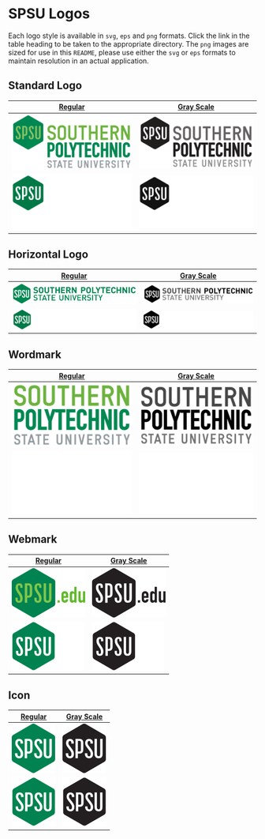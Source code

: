 # SPSU Logos

Each logo style is available in `svg`, `eps` and `png` formats. Click the link in the table heading to be taken to the
appropriate directory. The `png` images are sized for use in this `README`, please use either the `svg` or `eps` 
formats to maintain resolution in an actual application.

## Standard Logo

| [Regular](logo) | [Gray Scale](logo_BW) |
| ------------- | ------------- |
| ![Logo Regular](logo/SPSU_LOGO.png) | ![Logo Gray Scale](logo_BW/SPSU_LOGO_K.png) |
| ![Logo Regular Inverted](logo/SPSU_LOGO_REV.png) | ![Logo Gray Scale Inverted](logo_BW/SPSU_LOGO_REV_BW.png) |

## Horizontal Logo

| [Regular](horizontal) | [Gray Scale](horizontal_BW) |
| ------------- | ------------- |
| ![Horizontile Regular](horizontal/SPSU_HORIZ.png) | ![Horizontile Gray Scale](horizontal_BW/SPSU_HORIZ_K.png) |
| ![Horizontile Regular Inverted](horizontal/SPSU_HORIZ_REV.png) | ![Horizontile Gray Scale Inverted](horizontal_BW/SPSU_HORIZ_REV_BW.png) |


## Wordmark

| [Regular](wordmark) | [Gray Scale](wordmark_BW) |
| ------------- | ------------- |
| ![Wordmark Regular](wordmark/SPSU_WORD.png) | ![Wordmark Gray Scale](wordmark_BW/SPSU_WORD_K.png) |
| ![Wordmark Regular Inverted](wordmark/SPSU_WORD_REV.png) | ![Wordmark Gray Scale Inverted](wordmark_BW/SPSU_WORD_REV_BW.png) |

## Webmark

| [Regular](webmark) | [Gray Scale](webmark_BW) |
| ------------- | ------------- |
| ![Webmark Regular](webmark/SPSU_WEB.png) | ![Webmark Gray Scale](webmark_BW/SPSU_WEB_K.png) |
| ![Webmark Regular Inverted](webmark/SPSU_WEB_REV.png) | ![Webmark Gray Scale Inverted](webmark_BW/SPSU_WEB_REV_BW.png) |

## Icon

| [Regular](icon) | [Gray Scale](icon_BW) |
| ------------- | ------------- |
| ![Icon Regular](icon/SPSU_ICON.png) | ![Icon Gray Scale](icon_BW/SPSU_ICON_K.png) |
| ![Icon Regular Inverted](icon/SPSU_ICON_REV.png) | ![Icon Gray Scale Inverted](icon_BW/SPSU_ICON_REV_BW.png) |
